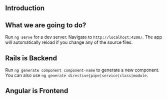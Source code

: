 ## Introduction



## What we are going to do?

Run `ng serve` for a dev server. Navigate to `http://localhost:4200/`. The app will automatically reload if you change any of the source files.

## Rails is Backend

Run `ng generate component component-name` to generate a new component. You can also use `ng generate directive|pipe|service|class|module`.

## Angular is Frontend
